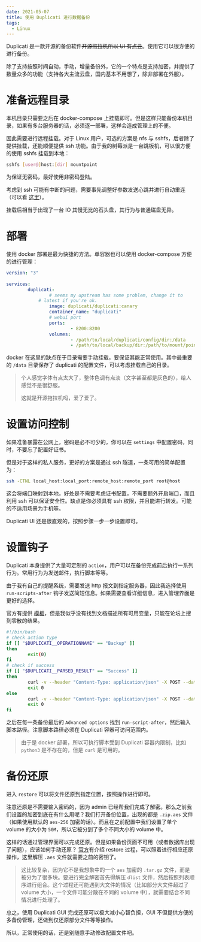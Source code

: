 ```yaml
---
date: 2021-05-07
title: 使用 Duplicati 进行数据备份
tags:
  - Linux
---
```

Duplicati 是一款开源的备份软件~~开源拖拉机所以 UI 有点丑~~。使用它可以很方便的进行备份。

除了支持按照时间自动，手动，增量备份外，它的一个特点是支持加密，并提供了数量众多的功能（支持各大主流云盘，国内基本不用想了，除非部署在外服）。



# 准备远程目录

本机目录只需要之后在 docker-compose 上挂载即可。但是这样只能备份本机目录，如果有多台服务器的话，必须逐一部署，这样会造成管理上的不便。

因此需要进行远程挂载。对于 Linux 用户，可选的方案是 nfs 与 sshfs，后者除了提供挂载，还能顺便提供 ssh 功能。由于我的树莓派是一台跳板机，可以很方便的使用 sshfs 挂载到本地：

```bash
sshfs [user@]host:[dir] mountpoint
```

为保证无密码，最好使用非密码登陆。

考虑到 ssh 可能有中断的问题，需要事先调整好参数发送心跳并进行自动重连（可以看 [这里](https://flag.zeka.cloud/2021/3#SSH%20%E4%BD%BF%E7%94%A8%E5%B0%8F%E8%AE%B0)）。

挂载后相当于出现了一台 IO 其慢无比的石头盘，其行为与普通磁盘无异。



# 部署

使用 docker 部署是最为快捷的方法。单容器也可以使用 docker-compose 方便的进行管理：

```yaml
version: "3"
                           
services:
        duplicati:
                # seems my upstream has some problem, change it to
        	# latest if you're ok.
                image: duplicati/duplicati:canary
                container_name: "duplicati"
                # webui port
                ports:
                        - 8200:8200
                volumes:
                		- /path/to/local/duplicati/config/dir:/data
                		- /path/to/local/backup/dir:/path/to/mount/point
```

docker 在这里的缺点在于目录需要手动挂载，要保证其能正常使用。其中最重要的 `/data` 目录保存了 duplicati 的配置文件，可以考虑挂载自己的目录。

> 个人感觉字体有点太大了，整体色调有点淡（文字甚至都是灰色的），给人感觉不是很舒服。
>
> 这就是开源拖拉机吗，爱了爱了。



# 设置访问控制

如果准备暴露在公网上，密码是必不可少的，你可以在 `settings` 中配置密码，同时，不要忘了配置好证书。

但是对于这样的私人服务，更好的方案是通过 ssh 隧道，一条可用的简单配置为：

```bash
ssh -CTNL local_host:local_port:remote_host:remote_port root@host
```

这会将端口映射到本地，好处是不需要考虑证书配置，不需要额外开启端口，而且利用 ssh 可以保证安全性。缺点是你必须具有 ssh 权限，并且能进行转发。可能的不适用场景为手机等。

Duplicati UI 还是很直观的，按照步骤一步一步设置即可。



# 设置钩子

Duplicati 本身提供了大量可定制的 `action`，用户可以在备份完成前后执行一系列行为。常用行为为发送邮件，执行脚本等等。

由于我有自己的提醒系统，需要发送 http 报文到指定服务器，因此我选择使用 `run-scripts-after` 钩子发送简短信息。如果需要查看详细信息，进入管理界面是更好的选择。

官方有提供 [模板](https://github.com/duplicati/duplicati/blob/master/Duplicati/Library/Modules/Builtin/run-script-example.sh)，但是我似乎没有找到文档描述所有可用变量，只能在论坛上搜到零散的结果。

```bash
#!/bin/bash
# check action type
if [[ "$DUPLICATI__OPERATIONNAME" == "Backup" ]]
then
        exit(0)
fi
# check if success
if [[ "$DUPLICATI__PARSED_RESULT" == "Success" ]]
then
        curl -v --header "Content-Type: application/json" -X POST --data "YOUR BODY" https://example.com
        exit 0
else
        curl -v --header "Content-Type: application/json" -X POST --data "YOUR BODY" https://example.com
        exit 0
fi
```

之后在每一条备份最后的 `Advanced options` 找到 `run-script-after`，然后输入脚本路径。注意脚本路径必须在 Duplicati 容器可访问范围内。

> 由于是 docker 部署，所以可执行脚本受到 Duplicati 容器内限制，比如 `python3` 是不存在的，但是 `curl` 是可用的。



# 备份还原
进入 `restore` 可以将文件还原到指定位置，按照操作进行即可。

注意还原是不需要输入密码的，因为 admin 已经帮我们完成了解密。那么之前我们设置的加密到底在有什么用呢？我们打开备份位置，出现的都是 `.zip.aes` 文件（如果使用默认的 `aes-256` 加密的话）。而且在之前配置中我们设置了单个 volume 的大小为 `50M`，所以它被分到了多个不同大小的 volume 中。

这样的话通过管理界面可以完成还原。但是如果备份页面不可用（或者数据库出现了问题），应该如何手动还原？
[官方](https://duplicati.readthedocs.io/en/latest/appendix-b-how-the-restore-process-works/)有介绍 restore 过程，可以照着进行相应还原操作，这里解压 `.aes` 文件就需要之前的密钥了。

> 这比较复杂，因为它不是我想象中的一个 `aes` 加密的 `.tar.gz` 文件，而是被分为了很多块。要进行完全解密首先得解压 `dlist` 文件，然后按照列表顺序进行组合。这个过程还可能遇到大文件的情况（比如部分大文件超过了 volume 大小，一个文件可能分散在不同的 volume 中），就需要结合不同情况进行处理了。

总之，使用 Duplicati GUI 完成还原可以极大减小心智负担，GUI 不但提供方便的多备份管理，还做到仅还原部分文件等等操作。

所以，正常使用的话，还是别随意手动修改配置文件吧。

